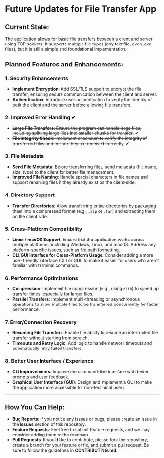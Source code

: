 # Future Updates for File Transfer App

## Current State:
The application allows for basic file transfers between a client and server using TCP sockets. It supports multiple file types (any text file, even .exe files), but it is still a simple and foundational implementation.

## Planned Features and Enhancements:

### 1. **Security Enhancements**
   - **Implement Encryption**: Add SSL/TLS support to encrypt the file transfer, ensuring secure communication between the client and server.
   - **Authentication**: Introduce user authentication to verify the identity of both the client and the server before allowing file transfers.

### 2. **Improved Error Handling** ✔
   - ~~**Large File Transfers**: Ensure the program can handle large files, including splitting large files into smaller chunks for transfer.~~ ✔
   - ~~**File Integrity Check**: Implement checksum to verify the integrity of transferred files and ensure they are received correctly.~~ ✔

### 3. **File Metadata**
   - **Send File Metadata**: Before transferring files, send metadata (file name, size, type) to the client for better file management.
   - **Improved File Naming**: Handle special characters in file names and support renaming files if they already exist on the client-side.

### 4. **Directory Support**
   - **Transfer Directories**: Allow transferring entire directories by packaging them into a compressed format (e.g., `.zip` or `.tar`) and extracting them on the client side.

### 5. **Cross-Platform Compatibility**
   - **Linux / macOS Support**: Ensure that the application works across multiple platforms, including Windows, Linux, and macOS. Address any platform-specific issues, such as file path formatting.
   - **CLI/GUI Interface for Cross-Platform Usage**: Consider adding a more user-friendly interface (CLI or GUI) to make it easier for users who aren't familiar with terminal commands.

### 6. **Performance Optimizations**
   - **Compression**: Implement file compression (e.g., using `zlib`) to speed up transfer times, especially for larger files.
   - **Parallel Transfers**: Implement multi-threading or asynchronous operations to allow multiple files to be transferred concurrently for faster performance.

### 7. **Error/Connection Recovery**
   - **Resuming File Transfers**: Enable the ability to resume an interrupted file transfer without starting from scratch.
   - **Timeouts and Retry Logic**: Add logic to handle network timeouts and automatically retry failed transfers.

### 8. **Better User Interface / Experience**
   - **CLI Improvements**: Improve the command-line interface with better prompts and user feedback.
   - **Graphical User Interface (GUI)**: Design and implement a GUI to make the application more accessible for non-technical users.

---

## How You Can Help:
- **Bug Reports**: If you notice any issues or bugs, please create an issue in the **Issues** section of this repository.
- **Feature Requests**: Feel free to submit feature requests, and we may consider adding them to the roadmap.
- **Pull Requests**: If you’d like to contribute, please fork the repository, create a branch for your feature or fix, and submit a pull request. Be sure to follow the guidelines in **CONTRIBUTING.md**.
